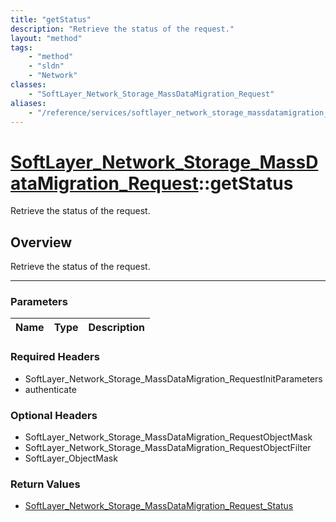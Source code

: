 ```yaml
---
title: "getStatus"
description: "Retrieve the status of the request."
layout: "method"
tags:
    - "method"
    - "sldn"
    - "Network"
classes:
    - "SoftLayer_Network_Storage_MassDataMigration_Request"
aliases:
    - "/reference/services/softlayer_network_storage_massdatamigration_request/getStatus"
---
```

# [SoftLayer_Network_Storage_MassDataMigration_Request](/reference/services/SoftLayer_Network_Storage_MassDataMigration_Request)::getStatus


Retrieve the status of the request.


## Overview 
Retrieve the status of the request.

-----

### Parameters 
|Name | Type | Description |
| --- | --- | --- |


### Required Headers
* SoftLayer_Network_Storage_MassDataMigration_RequestInitParameters
* authenticate


### Optional Headers
* SoftLayer_Network_Storage_MassDataMigration_RequestObjectMask
* SoftLayer_Network_Storage_MassDataMigration_RequestObjectFilter
* SoftLayer_ObjectMask

### Return Values
* <a href='/reference/datatypes/SoftLayer_Network_Storage_MassDataMigration_Request_Status'>SoftLayer_Network_Storage_MassDataMigration_Request_Status </a>




